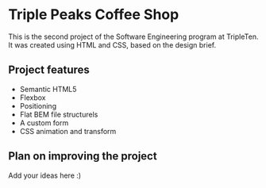 # Triple Peaks Coffee Shop

This is the second project of the Software Engineering program at TripleTen. It was created using HTML and CSS, based on the design brief.

## Project features

- Semantic HTML5
- Flexbox
- Positioning
- Flat BEM file structurels 
- A custom form
- CSS animation and transform

## Plan on improving the project

Add your ideas here :)
